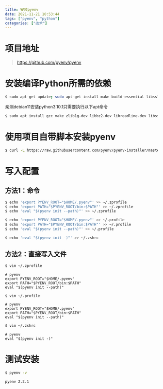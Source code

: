 ```yaml
---
title: 安装pyenv
date: 2021-11-21 10:53:44
tags: ["pyenv", "python"]
categories: ["技术"]
---
```


# 项目地址

> https://github.com/pyenv/pyenv

# 安装编译Python所需的依赖

```bash
$ sudo apt-get update; sudo apt-get install make build-essential libssl-dev zlib1g-dev libbz2-dev libreadline-dev libsqlite3-dev wget curl llvm libncursesw5-dev xz-utils tk-dev libxml2-dev libxmlsec1-dev libffi-dev liblzma-dev
```

亲测debian11安装python3.10.1只需要执行以下apt命令

```bash
$ sudo apt install gcc make zlib1g-dev libbz2-dev libreadline-dev libssl-dev
```

# 使用项目自带脚本安装pyenv

```bash
$ curl -L https://raw.githubusercontent.com/pyenv/pyenv-installer/master/bin/pyenv-installer | bash
```

# 写入配置

## 方法1：命令

```bash
$ echo 'export PYENV_ROOT="$HOME/.pyenv"' >> ~/.zprofile
$ echo 'export PATH="$PYENV_ROOT/bin:$PATH"' >> ~/.zprofile
$ echo 'eval "$(pyenv init --path)"' >> ~/.zprofile

$ echo 'export PYENV_ROOT="$HOME/.pyenv"' >> ~/.profile
$ echo 'export PATH="$PYENV_ROOT/bin:$PATH"' >> ~/.profile
$ echo 'eval "$(pyenv init --path)"' >> ~/.profile

$ echo 'eval "$(pyenv init -)"' >> ~/.zshrc
```

## 方法2：直接写入文件

```bash
$ vim ~/.zprofile
```

```
# pyenv
export PYENV_ROOT="$HOME/.pyenv"
export PATH="$PYENV_ROOT/bin:$PATH"
eval "$(pyenv init --path)"
```

```bash
$ vim ~/.profile
```

```
# pyenv
export PYENV_ROOT="$HOME/.pyenv"
export PATH="$PYENV_ROOT/bin:$PATH"
eval "$(pyenv init --path)"
```

```bash
$ vim ~/.zshrc
```

```
# pyenv
eval "$(pyenv init -)"
```

# 测试安装

```bash
$ pyenv -v
```

```
pyenv 2.2.1
```

